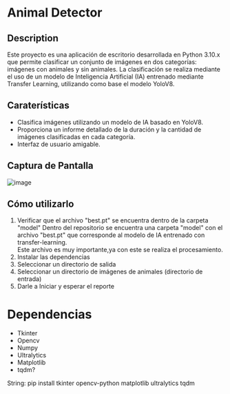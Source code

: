 # Animal Detector
## Description
Este proyecto es una aplicación de escritorio desarrollada en Python 3.10.x que permite clasificar un conjunto de imágenes en dos categorías: imágenes con animales y sin animales. La clasificación se realiza mediante el uso de un modelo de Inteligencia Artificial (IA) entrenado mediante Transfer Learning, utilizando como base el modelo YoloV8.


## Caraterísticas
- Clasifica imágenes utilizando un modelo de IA basado en YoloV8.
- Proporciona un informe detallado de la duración y la cantidad de imágenes clasificadas en cada categoría.
- Interfaz de usuario amigable.
## Captura de Pantalla
![image](https://github.com/dpaulsoria/animal-detector/assets/72895299/17dde14f-ffad-4f80-8ad6-b8fa2dbdd056)
## Cómo utilizarlo
1. Verificar que el archivo "best.pt" se encuentra dentro de la carpeta "model"
Dentro del repositorio se encuentra una carpeta "model" con el archivo "best.pt" que corresponde al modelo de IA entrenado con transfer-learning.  
Este archivo es muy importante,ya con este se realiza el procesamiento.
2. Instalar las dependencias
3. Seleccionar un directorio de salida
4. Seleccionar un directorio de imágenes de animales (directorio de entrada)
5. Darle a Iniciar y esperar el reporte
# Dependencias
- Tkinter
- Opencv
- Numpy
- Ultralytics
- Matplotlib
- tqdm?

String: pip install tkinter opencv-python matplotlib ultralytics tqdm
